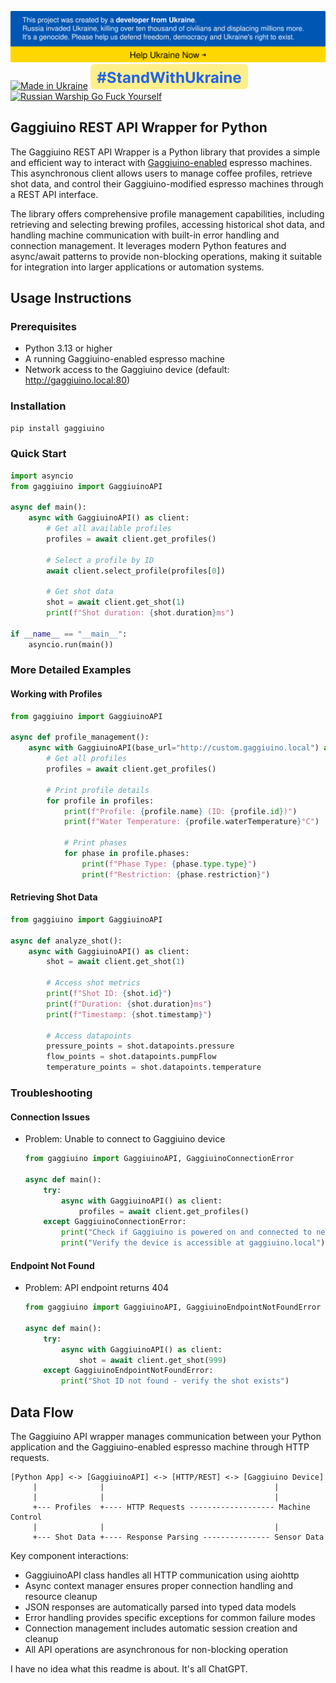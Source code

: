 [![Stand With Ukraine](https://raw.githubusercontent.com/vshymanskyy/StandWithUkraine/main/banner-direct-single.svg)](https://stand-with-ukraine.pp.ua)
[![Made in Ukraine](https://img.shields.io/badge/made_in-Ukraine-ffd700.svg?labelColor=0057b7)](https://stand-with-ukraine.pp.ua)
[![Stand With Ukraine](https://raw.githubusercontent.com/vshymanskyy/StandWithUkraine/main/badges/StandWithUkraine.svg)](https://stand-with-ukraine.pp.ua)
[![Russian Warship Go Fuck Yourself](https://raw.githubusercontent.com/vshymanskyy/StandWithUkraine/main/badges/RussianWarship.svg)](https://stand-with-ukraine.pp.ua)

Gaggiuino REST API Wrapper for Python
---------------------------

The Gaggiuino REST API Wrapper is a Python library that provides a simple and efficient way to interact with [Gaggiuino-enabled](https://gaggiuino.github.io/) espresso machines.
This asynchronous client allows users to manage coffee profiles, retrieve shot data, and control their Gaggiuino-modified espresso machines through a REST API interface.

The library offers comprehensive profile management capabilities, including retrieving and selecting brewing profiles,
accessing historical shot data, and handling machine communication with built-in error handling and connection management.
It leverages modern Python features and async/await patterns to provide non-blocking operations, making it suitable for integration into larger applications or automation systems.

## Usage Instructions
### Prerequisites
- Python 3.13 or higher
- A running Gaggiuino-enabled espresso machine
- Network access to the Gaggiuino device (default: http://gaggiuino.local:80)

### Installation
```bash
pip install gaggiuino
```

### Quick Start
```python
import asyncio
from gaggiuino import GaggiuinoAPI

async def main():
    async with GaggiuinoAPI() as client:
        # Get all available profiles
        profiles = await client.get_profiles()

        # Select a profile by ID
        await client.select_profile(profiles[0])

        # Get shot data
        shot = await client.get_shot(1)
        print(f"Shot duration: {shot.duration}ms")

if __name__ == "__main__":
    asyncio.run(main())
```

### More Detailed Examples
#### Working with Profiles
```python
from gaggiuino import GaggiuinoAPI

async def profile_management():
    async with GaggiuinoAPI(base_url="http://custom.gaggiuino.local") as client:
        # Get all profiles
        profiles = await client.get_profiles()

        # Print profile details
        for profile in profiles:
            print(f"Profile: {profile.name} (ID: {profile.id})")
            print(f"Water Temperature: {profile.waterTemperature}°C")

            # Print phases
            for phase in profile.phases:
                print(f"Phase Type: {phase.type.type}")
                print(f"Restriction: {phase.restriction}")
```

#### Retrieving Shot Data
```python
from gaggiuino import GaggiuinoAPI

async def analyze_shot():
    async with GaggiuinoAPI() as client:
        shot = await client.get_shot(1)

        # Access shot metrics
        print(f"Shot ID: {shot.id}")
        print(f"Duration: {shot.duration}ms")
        print(f"Timestamp: {shot.timestamp}")

        # Access datapoints
        pressure_points = shot.datapoints.pressure
        flow_points = shot.datapoints.pumpFlow
        temperature_points = shot.datapoints.temperature
```

### Troubleshooting
#### Connection Issues
- Problem: Unable to connect to Gaggiuino device
  ```python
  from gaggiuino import GaggiuinoAPI, GaggiuinoConnectionError

  async def main():
      try:
          async with GaggiuinoAPI() as client:
              profiles = await client.get_profiles()
      except GaggiuinoConnectionError:
          print("Check if Gaggiuino is powered on and connected to network")
          print("Verify the device is accessible at gaggiuino.local")
  ```

#### Endpoint Not Found
- Problem: API endpoint returns 404
  ```python
  from gaggiuino import GaggiuinoAPI, GaggiuinoEndpointNotFoundError

  async def main():
      try:
          async with GaggiuinoAPI() as client:
              shot = await client.get_shot(999)
      except GaggiuinoEndpointNotFoundError:
          print("Shot ID not found - verify the shot exists")
  ```

## Data Flow
The Gaggiuino API wrapper manages communication between your Python application and the Gaggiuino-enabled espresso machine through HTTP requests.

```ascii
[Python App] <-> [GaggiuinoAPI] <-> [HTTP/REST] <-> [Gaggiuino Device]
     |              |                                      |
     |              |                                      |
     +--- Profiles  +---- HTTP Requests ------------------- Machine Control
     |              |                                      |
     +--- Shot Data +---- Response Parsing --------------- Sensor Data
```

Key component interactions:
- GaggiuinoAPI class handles all HTTP communication using aiohttp
- Async context manager ensures proper connection handling and resource cleanup
- JSON responses are automatically parsed into typed data models
- Error handling provides specific exceptions for common failure modes
- Connection management includes automatic session creation and cleanup
- All API operations are asynchronous for non-blocking operation


I have no idea what this readme is about. It's all ChatGPT.
